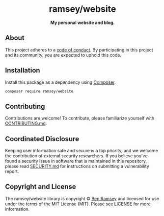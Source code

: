 <h1 align="center">ramsey/website</h1>

<p align="center">
    <strong>My personal website and blog.</strong>
</p>

<!--
TODO: Make sure the following URLs are correct and working for your project.
      Then, remove these comments to display the badges, giving users a quick
      overview of your package.

<p align="center">
    <a href="https://github.com/ramsey/website-base"><img src="https://img.shields.io/badge/source-ramsey/website-blue.svg?style=flat-square" alt="Source Code"></a>
    <a href="https://packagist.org/packages/ramsey/website"><img src="https://img.shields.io/packagist/v/ramsey/website.svg?style=flat-square&label=release" alt="Download Package"></a>
    <a href="https://php.net"><img src="https://img.shields.io/packagist/php-v/ramsey/website.svg?style=flat-square&colorB=%238892BF" alt="PHP Programming Language"></a>
    <a href="https://github.com/ramsey/website-base/blob/main/LICENSE"><img src="https://img.shields.io/packagist/l/ramsey/website.svg?style=flat-square&colorB=darkcyan" alt="Read License"></a>
    <a href="https://github.com/ramsey/website-base/actions/workflows/continuous-integration.yml"><img src="https://img.shields.io/github/workflow/status/ramsey/website-base/build/main?style=flat-square&logo=github" alt="Build Status"></a>
    <a href="https://codecov.io/gh/ramsey/website-base"><img src="https://img.shields.io/codecov/c/gh/ramsey/website-base?label=codecov&logo=codecov&style=flat-square" alt="Codecov Code Coverage"></a>
    <a href="https://shepherd.dev/github/ramsey/website-base"><img src="https://img.shields.io/endpoint?style=flat-square&url=https%3A%2F%2Fshepherd.dev%2Fgithub%2Framsey%2Fwebsite-base%2Fcoverage" alt="Psalm Type Coverage"></a>
</p>
-->


## About

<!--
TODO: Use this space to provide more details about your package. Try to be
      concise. This is the introduction to your package. Let others know what
      your package does and how it can help them build applications.
-->


This project adheres to a [code of conduct](CODE_OF_CONDUCT.md).
By participating in this project and its community, you are expected to
uphold this code.


## Installation

Install this package as a dependency using [Composer](https://getcomposer.org).

``` bash
composer require ramsey/website
```

<!--
## Usage

Provide a brief description or short example of how to use this library.
If you need to provide more detailed examples, use the `docs/` directory
and provide a link here to the documentation.

``` php
use Ramsey\Website\Example;

$example = new Example();
echo $example->greet('fellow human');
```
-->


## Contributing

Contributions are welcome! To contribute, please familiarize yourself with
[CONTRIBUTING.md](CONTRIBUTING.md).

## Coordinated Disclosure

Keeping user information safe and secure is a top priority, and we welcome the
contribution of external security researchers. If you believe you've found a
security issue in software that is maintained in this repository, please read
[SECURITY.md](SECURITY.md) for instructions on submitting a vulnerability report.






## Copyright and License

The ramsey/website library is copyright © [Ben Ramsey](https://benramsey.com)
and licensed for use under the terms of the
MIT License (MIT). Please see [LICENSE](LICENSE) for more information.



